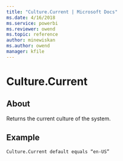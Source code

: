 ```yaml
---
title: "Culture.Current | Microsoft Docs"
ms.date: 4/16/2018
ms.service: powerbi
ms.reviewer: owend
ms.topic: reference
author: minewiskan
ms.author: owend
manager: kfile
---
```

# Culture.Current

  
## About  
Returns the current culture of the system.  
  
## <a name="__toc360789907"></a>Example  
  
```  
Culture.Current default equals “en-US”  
```  
